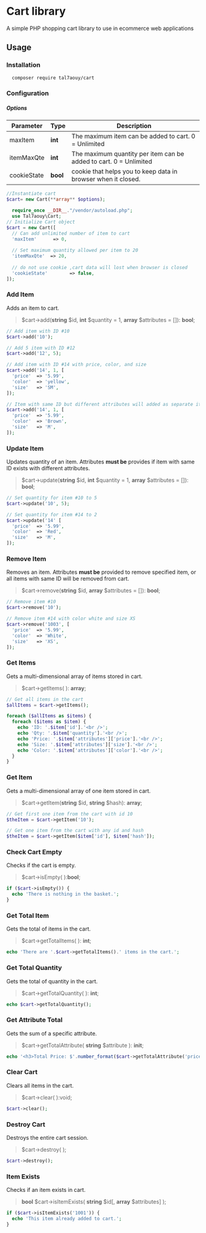 # Cart library
A simple PHP shopping cart library to use in ecommerce web applications

## Usage
### Installation
```sh 
  composer require tal7aouy/cart
  ```
### Configuration

##### Options

| Parameter       | Type     | Description                                                            |
| --------------- | -------- | ---------------------------------------------------------------------- |
| maxItem         | **int**  | The maximum item can be added to cart. 0 = Unlimited                   |
| itemMaxQte      | **int**  | The maximum quantity per item can be added to cart. 0 = Unlimited      |
| cookieState     | **bool** |  cookie that helps you to keep data in browser when it closed.         |

```php
//Instantiate cart 
$cart= new Cart(**array** $options);
```


```php
  require_once __DIR__."/vendor/autoload.php";
  use Tal7aouy\Cart;
// Initialize Cart object
$cart = new Cart([
  // Can add unlimited number of item to cart
  'maxItem'      => 0,
  
  // Set maximum quantity allowed per item to 20
  'itemMaxQte'  => 20,
  
  // do not use cookie ,cart data will lost when browser is closed
  'cookieState'        => false,
]);
```



### Add Item

Adds an item to cart.

> $cart->add(**string** $id, **int** $quantity = 1, **array** $attributes = []): **bool**;

```php
// Add item with ID #10
$cart->add('10');

// Add 5 item with ID #12
$cart->add('12', 5);

// Add item with ID #14 with price, color, and size
$cart->add('14', 1, [
  'price'  => '5.99',
  'color'  => 'yellow',
  'size'   => 'SM',
]);

// Item with same ID but different attributes will added as separate item in cart
$cart->add('14', 1, [
  'price'  => '5.99',
  'color'  => 'Brown',
  'size'   => 'M',
]);
```



### Update Item

Updates quantity of an item. Attributes **must be** provides if item with same ID exists with different attributes.

> $cart->update(**string** $id, **int** $quantity = 1, **array** $attributes = []): **bool**;

```php
// Set quantity for item #10 to 5
$cart->update('10', 5);

// Set quantity for item #14 to 2
$cart->update('14' [
  'price'  => '5.99',
  'color'  => 'Red',
  'size'   => 'M',
]);
```



### Remove Item

Removes an item. Attributes **must be** provided to remove specified item, or all items with same ID will be removed from cart.

> $cart->remove(**string** $id, **array** $attributes = []): **bool**;

```php
// Remove item #10
$cart->remove('10');

// Remove item #14 with color white and size XS
$cart->remove('1003', [
  'price'  => '5.99',
  'color'  => 'White',
  'size'   => 'XS',
]);
```



### Get Items

Gets a multi-dimensional array of items stored in cart.

> $cart->getItems( ): **array**;

```php
// Get all items in the cart
$allItems = $cart->getItems();

foreach ($allItems as $items) {
  foreach ($items as $item) {
    echo 'ID: '.$item['id'].'<br />';
    echo 'Qty: '.$item['quantity'].'<br />';
    echo 'Price: '.$item['attributes']['price'].'<br />';
    echo 'Size: '.$item['attributes']['size'].'<br />';
    echo 'Color: '.$item['attributes']['color'].'<br />';
  }
}
```


### Get Item

Gets a multi-dimensional array of one item stored in cart.

> $cart->getItem(**string** $id, **string** $hash): **array**;

```php
// Get first one item from the cart with id 10
$theItem = $cart->getItem('10');

// Get one item from the cart with any id and hash
$theItem = $cart->getItem($item['id'], $item['hash']);
```



### Check Cart Empty

Checks if the cart is empty.

> $cart->isEmpty( ):**bool**;

```php
if ($cart->isEmpty()) {
  echo 'There is nothing in the basket.';
}
```



### Get Total Item

Gets the total of items in the cart.

> $cart->getTotalItems( ): **int**;

```php
echo 'There are '.$cart->getTotalItems().' items in the cart.';
```



### Get Total Quantity

Gets the total of quantity in the cart.

> $cart->getTotalQuantity( ): **int**;

```php
echo $cart->getTotalQuantity();
```



### Get Attribute Total

Gets the sum of a specific attribute.

> $cart->getTotalAttribute( **string** $attribute ): **init**;

```php
echo '<h3>Total Price: $'.number_format($cart->getTotalAttribute('price'), 2, '.', ',').'</h3>';
```



### Clear Cart

Clears all items in the cart.

> $cart->clear( ):void;

```php
$cart->clear();
```



### Destroy Cart

Destroys the entire cart session.

> \$cart->destroy( );

```php
$cart->destroy();
```



### Item Exists

Checks if an item exists in cart.

> **bool** \$cart->isItemExists( **string** \$id\[, **array** \$attributes\] );

```php
if ($cart->isItemExists('1001')) {
  echo 'This item already added to cart.';
}
```


